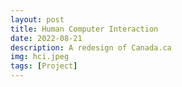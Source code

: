 ```yaml
---
layout: post
title: Human Computer Interaction
date: 2022-08-21
description: A redesign of Canada.ca
img: hci.jpeg
tags: [Project]
---
```

